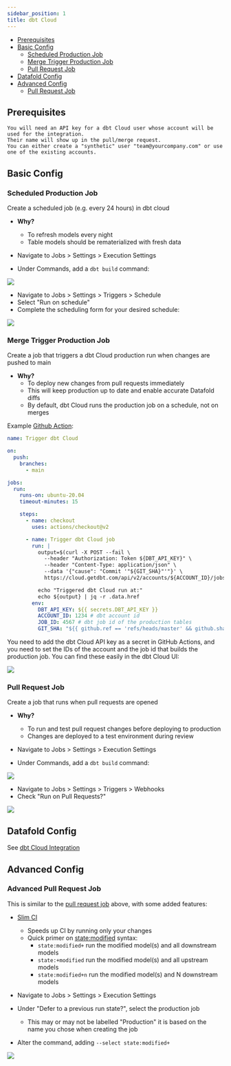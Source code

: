 ```yaml
---
sidebar_position: 1
title: dbt Cloud
---
```

* [Prerequisites](dbt_cloud.md#prerequisites)
* [Basic Config](dbt_cloud.md#basic-config)
    * [Scheduled Production Job](dbt_cloud.md#scheduled-production-job)
    * [Merge Trigger Production Job](dbt_cloud.md#merge-trigger-production-job)
    * [Pull Request Job](dbt_cloud.md#pull-request-job)
* [Datafold Config](dbt_cloud.md#datafold-config)
* [Advanced Config](dbt_cloud.md#advanced-config)
    * [Pull Request Job](dbt_cloud.md#advanced-pull-request-job)

## Prerequisites

    You will need an API key for a dbt Cloud user whose account will be used for the integration. 
    Their name will show up in the pull/merge request. 
    You can either create a "synthetic" user "team@yourcompany.com" or use one of the existing accounts.

## Basic Config

### Scheduled Production Job

Create a scheduled job (e.g. every 24 hours) in dbt cloud
* **Why?**
    * To refresh models every night
    * Table models should be rematerialized with fresh data


* Navigate to Jobs > Settings > Execution Settings
* Under Commands, add a `dbt build` command:

![](../../../static/img/cloud_basic_ci.png)


* Navigate to Jobs > Settings > Triggers > Schedule
* Select "Run on schedule"
* Complete the scheduling form for your desired schedule:

![](../../../static/img/cloud_scheduled_trigger.png)


### Merge Trigger Production Job
Create a job that triggers a dbt Cloud production run when changes are pushed to main
* **Why?**
    * To deploy new changes from pull requests immediately
    * This will keep production up to date and enable accurate Datafold diffs
    * By default, dbt Cloud runs the production job on a schedule, not on merges


Example [Github Action](dbt_core/github_actions.md):
```yml
name: Trigger dbt Cloud

on:
  push:
    branches:
      - main

jobs:
  run:
    runs-on: ubuntu-20.04
    timeout-minutes: 15

    steps:
      - name: checkout
        uses: actions/checkout@v2

      - name: Trigger dbt Cloud job
        run: |
          output=$(curl -X POST --fail \
            --header "Authorization: Token ${DBT_API_KEY}" \
            --header "Content-Type: application/json" \
            --data '{"cause": "Commit '"${GIT_SHA}"'"}' \
            https://cloud.getdbt.com/api/v2/accounts/${ACCOUNT_ID}/jobs/${JOB_ID}/run/)

          echo "Triggered dbt Cloud run at:"
          echo ${output} | jq -r .data.href
        env:
          DBT_API_KEY: ${{ secrets.DBT_API_KEY }}
          ACCOUNT_ID: 1234 # dbt account id
          JOB_ID: 4567 # dbt job id of the production tables
          GIT_SHA: "${{ github.ref == 'refs/heads/master' && github.sha || github.event.pull_request.head.sha }}"
```
You need to add the dbt Cloud API key as a secret in GitHub Actions, and you need to set the IDs of the account and the job id that builds the production job. You can find these easily in the dbt Cloud UI:

![](../../../static/img/cloud_datafold_parameters.png)

### Pull Request Job
Create a job that runs when pull requests are opened
* **Why?**
    * To run and test pull request changes before deploying to production
    * Changes are deployed to a test environment during review


* Navigate to Jobs > Settings > Execution Settings
* Under Commands, add a `dbt build` command:

![](../../../static/img/cloud_basic_ci.png)


* Navigate to Jobs > Settings > Triggers > Webhooks
* Check "Run on Pull Requests?"

![](../../../static/img/cloud_pull_request_trigger.png)

## Datafold Config

See [dbt Cloud Integration](/docs/integrations/orchestration/dbt_cloud.md)

## Advanced Config

### Advanced Pull Request Job
This is similar to the [pull request job](dbt_cloud.md#pull-request-job) above, with some added features:
* [Slim CI](https://docs.getdbt.com/docs/dbt-cloud/using-dbt-cloud/cloud-enabling-continuous-integration#configuring-a-dbt-cloud-ci-job)
    * Speeds up CI by running only your changes
    * Quick primer on [state:modified](https://docs.getdbt.com/reference/node-selection/methods#the-state-method) syntax:
        * `state:modified+` run the modified model(s) and all downstream models
        * `state:+modified` run the modified model(s) and all upstream models
        * `state:modified+n` run the modified model(s) and N downstream models


* Navigate to Jobs > Settings > Execution Settings
* Under "Defer to a previous run state?", select the production job
    * This may or may not be labelled "Production" it is based on the name you chose when creating the job
* Alter the command, adding `--select state:modified+`


![](../../../static/img/cloud_slim_ci.png)
